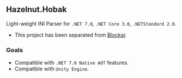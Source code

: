 ## Hazelnut.Hobak
Light-weight INI Parser for `.NET 7.0`, `.NET Core 3.0`, `.NETStandard 2.0`.

- This project has been separated from [Blockar](https://github.com/daramkun/Blockar).

### Goals
- Compatible with `.NET 7.0 Native AOT` features.
- Compatible with `Unity Engine`.